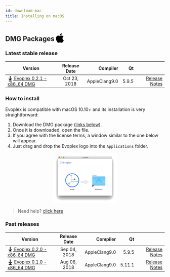 ```yaml
---
id: download-mac
title: Installing on macOS
---
```


## DMG Packages <img src="/img/apple-logo.svg" width="25" style="vertical-align: sub;">

### Latest stable release

| Version             | Release Date  | Compiler  | Qt    |     |
| ------------------- |:-------------:| ---------:| -----:| ---:|
| [<img src="/img/download-black.svg" width="17" style="vertical-align: sub;"> Evoplex 0.2.1 - x86_64 DMG](https://github.com/evoplex/evoplex/releases/download/v0.2.1/evoplex-0.2.1.x86_64.dmg) | Oct 23, 2018    | AppleClang9.0 | 5.9.5| [Release Notes](/blog/2018/10/23/evoplex-021-released) |

### How to install

Evoplex is compatible with macOS 10.10+ and its installation is very straightforward:

1. Download the DMG package ([links below](#latest-stable-release)).
2. Once it is downloaded, open the file.
3. If you agree with the license terms, a window similar to the one below will appear.
4. Just drag and drop the Evoplex logo into the `Applications` folder.

<center>
<img src="/img/evoplex-dmg.png" width="40%">
</center>

> Need help? [click here](/help)

### Past releases

| Version             | Release Date  | Compiler  | Qt    |     |
| ------------------- |:-------------:| ---------:| -----:| ---:|
| [<img src="/img/download-black.svg" width="17" style="vertical-align: sub;"> Evoplex 0.2.0 - x86_64 DMG](https://github.com/evoplex/evoplex/releases/download/v0.2.0/evoplex-0.2.0.x86_64.dmg) | Sep 04, 2018    | AppleClang9.0 | 5.9.5| [Release Notes](/blog/2018/09/04/evoplex-020-released) |
| [<img src="/img/download-black.svg" width="17" style="vertical-align: sub;"> Evoplex 0.1.0 - x86_64 DMG](https://github.com/evoplex/evoplex/releases/download/v0.1.0/evoplex-0.1.0.x86_64.dmg) | Aug 06, 2018    | AppleClang9.0 | 5.11.1| [Release Notes](/blog/2018/08/06/evoplex-010-released) |
